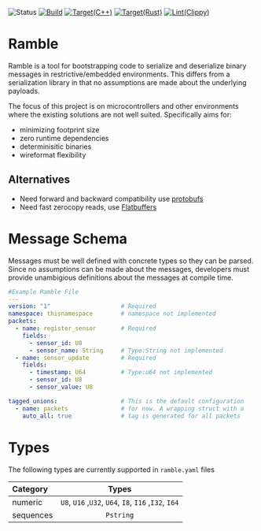 ![Status](https://img.shields.io/badge/Project_status-PreAlpha-purple)
[![Build](https://github.com/jazzz/ramble/actions/workflows/cargo_build.yml/badge.svg)](https://github.com/jazzz/ramble/actions/workflows/cargo_build.yml)
[![Target(C++)](https://github.com/jazzz/ramble/actions/workflows/test_target_cpp.yml/badge.svg)](https://github.com/jazzz/ramble/actions/workflows/test_target_cpp.yml)
[![Target(Rust)](https://github.com/jazzz/ramble/actions/workflows/test_target_rust.yml/badge.svg)](https://github.com/jazzz/ramble/actions/workflows/test_target_rust.yml)
[![Lint(Clippy)](https://github.com/jazzz/ramble/actions/workflows/lint.yml/badge.svg)](https://github.com/jazzz/ramble/actions/workflows/lint.yml)


# Ramble

Ramble is a tool for bootstrapping code to serialize and deserialize binary messages in restrictive/embedded environments. This differs from a serialization library in that no assumptions are made about the underlying payloads.

The focus of this project is on microcontrollers and other environments where the existing solutions are not well suited. Specifically aims for:
- minimizing footprint size
- zero runtime dependencies
- determinisitic binaries
- wireformat flexibility


## Alternatives
- Need forward and backward compatibility use [protobufs](https://protobuf.dev/)
- Need fast zerocopy reads, use [Flatbuffers](https://flatbuffers.dev/)

# Message Schema

Messages must be well defined with concrete types so they can be parsed. Since no assumptions can be made about the messages, developers must provide unambigious definitions about the messages at compile time.

```yaml
#Example Ramble File
---
version: "1"                    # Required
namespace: thisnamespace        # namespace not implemented
packets:
  - name: register_sensor       # Required
    fields:
      - sensor_id: U8
      - sensor_name: String     # Type:String not implemented
  - name: sensor_update         # Required
    fields:
      - timestamp: U64          # Type:u64 not implemented
      - sensor_id: U8
      - sensor_value: U8

tagged_unions:                  # This is the default configuration
  - name: packets               # for now. A wrapping struct with a 
    auto_all: true              # tag is generated for all packets

```

# Types
The following types are currently supported in `ramble.yaml` files

| Category          |  Types   |
| :---------------- | :------: |
| numeric           |  `U8`, `U16` ,`U32`, `U64`, `I8`, `I16` ,`I32`, `I64`|
| sequences         | `Pstring` |            
